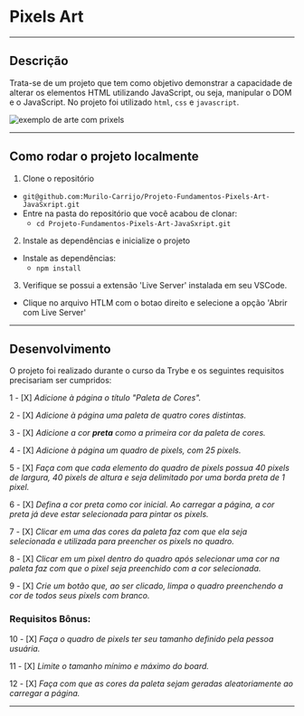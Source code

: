 # Pixels Art

---

## Descrição

Trata-se de um projeto que tem como objetivo demonstrar a capacidade de alterar os elementos HTML utilizando JavaScript, ou seja, manipular o DOM e o JavaScript.
No projeto foi utilizado `html`, `css` e `javascript`.

![exemplo de arte com prixels](./art-with-pixels.gif)

---

## Como rodar o projeto localmente

1. Clone o repositório
  * `git@github.com:Murilo-Carrijo/Projeto-Fundamentos-Pixels-Art-JavaSxript.git`
  * Entre na pasta do repositório que você acabou de clonar:
    * `cd Projeto-Fundamentos-Pixels-Art-JavaSxript.git`

2. Instale as dependências e inicialize o projeto
  * Instale as dependências:
    * `npm install`

3. Verifique se possui a extensão 'Live Server' instalada em seu VSCode.
  * Clique no arquivo HTLM com o botao direito e selecione a opção 'Abrir com Live Server'

---

## Desenvolvimento

O projeto foi realizado durante o curso da Trybe e os seguintes requisitos precisariam ser cumpridos: 

  1 - [X] _Adicione à página o título "Paleta de Cores"._
  
  2 - [X] _Adicione à página uma paleta de quatro cores distintas._
  
  3 - [X] _Adicione a cor **preta** como a primeira cor da paleta de cores._
  
  4 - [X] _Adicione à página um quadro de pixels, com 25 pixels._
  
  5 - [X] _Faça com que cada elemento do quadro de pixels possua 40 pixels de largura, 40 pixels de altura e seja delimitado por uma borda preta de 1 pixel._
  
  6 - [X] _Defina a cor preta como cor inicial. Ao carregar a página, a cor preta já deve estar selecionada para pintar os pixels._
  
  7 - [X] _Clicar em uma das cores da paleta faz com que ela seja selecionada e utilizada para preencher os pixels no quadro._
  
  8 - [X] _Clicar em um pixel dentro do quadro após selecionar uma cor na paleta faz com que o pixel seja preenchido com a cor selecionada._
  
  9 - [X] _Crie um botão que, ao ser clicado, limpa o quadro preenchendo a cor de todos seus pixels com branco._
  ### Requisitos Bônus:
  10 - [X] _Faça o quadro de pixels ter seu tamanho definido pela pessoa usuária._
  
  11 - [X] _Limite o tamanho mínimo e máximo do board._
  
  12 - [X] _Faça com que as cores da paleta sejam geradas aleatoriamente ao carregar a página._
  
  

---